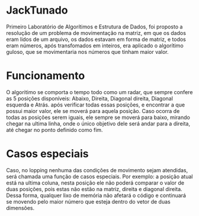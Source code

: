 # JackTunado
Primeiro Laboratório de Algorítimos e Estrutura de Dados, foi proposto a resolução de um problema de movimentação na matriz,
em que os dados eram lidos de um arquivo, os dados estavam em forma de matriz, e todos eram números, após transfomados em inteiros, 
era aplicado o algorítimo guloso, que se movimentaria nos números que tinham maior valor.

# Funcionamento
O algoritimo se comporta o tempo todo como um radar, que sempre confere as 5 posições disponíveis: Abaixo, Direita, Diagonal direita, Diagonal esquerda e Atrás.
após verificar todas essas posições, e encontrar a que possui maior valor, ele se moverá para aquela posição.
Caso ocorra de todas as posições serem iguais, ele sempre se moverá para baixo, mirando chegar na ultima linha, onde o único objetivo dele será andar para a direita,
até chegar no ponto definido como fim.

# Casos especiais
Caso, no lopping nenhuma das condições de movimento sejam atendidas, será chamada uma função de casos especiais.
Por exemplo: a posição atual está na ultima coluna, nesta posição ele não poderá comparar o valor de duas posições, pois estas não estão na matriz,
direita e diagonal direita. Dessa forma, qualquer lixo de memória não afetará o código e continuará se movendo pelo maior número que esteja dentro do vetor
de duas dimensões.
